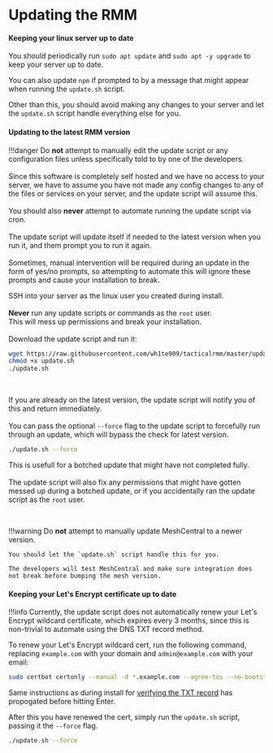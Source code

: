# Updating the RMM

#### Keeping your linux server up to date

You should periodically run `sudo apt update` and `sudo apt -y upgrade` to keep your server up to date.

You can also update `npm` if prompted to by a message that might appear when running the `update.sh` script.

Other than this, you should avoid making any changes to your server and let the `update.sh` script handle everything else for you.
#### Updating to the latest RMM version

!!!danger
    Do __not__ attempt to manually edit the update script or any configuration files unless specifically told to by one of the developers.<br/><br/>
    Since this software is completely self hosted and we have no access to your server, we have to assume you have not made any config changes to any of the files or services on your server, and the update script will assume this.<br/><br/>
    You should also **never** attempt to automate running the update script via cron.<br/><br/>
    The update script will update itself if needed to the latest version when you run it, and them prompt you to run it again.<br/><br/>
    Sometimes, manual intervention will be required during an update in the form of yes/no prompts, so attempting to automate this will ignore these prompts and cause your installation to break.

SSH into your server as the linux user you created during install.<br/><br/>
__Never__ run any update scripts or commands as the `root` user.<br/>This will mess up permissions and break your installation.<br/><br/>
Download the update script and run it:<br/>
```bash
wget https://raw.githubusercontent.com/wh1te909/tacticalrmm/master/update.sh
chmod +x update.sh
./update.sh
```

<br/>

If you are already on the latest version, the update script will notify you of this and return immediately.<br/><br/>
You can pass the optional `--force` flag to the update script to forcefully run through an update, which will bypass the check for latest version.<br/>
```bash
./update.sh --force
```
This is usefull for a botched update that might have not completed fully.<br/><br/>
The update script will also fix any permissions that might have gotten messed up during a botched update, or if you accidentally ran the update script as the `root` user.

<br/>


!!!warning
    Do __not__ attempt to manually update MeshCentral to a newer version.
    
    You should let the `update.sh` script handle this for you. 
    
    The developers will test MeshCentral and make sure integration does not break before bumping the mesh version.

#### Keeping your Let's Encrypt certificate up to date

!!!info
    Currently, the update script does not automatically renew your Let's Encrypt wildcard certificate, which expires every 3 months, since this is non-trivial to automate using the DNS TXT record method.

To renew your Let's Encrypt wildcard cert, run the following command, replacing `example.com` with your domain and `admin@example.com` with your email:

```bash
sudo certbot certonly --manual -d *.example.com --agree-tos --no-bootstrap --manual-public-ip-logging-ok --preferred-challenges dns -m admin@example.com --no-eff-email
```

Same instructions as during install for [verifying the TXT record](install_server.md#deploy-the-txt-record-in-your-dns-manager) has propogated before hitting Enter.

After this you have renewed the cert, simply run the `update.sh` script, passing it the `--force` flag.

```bash
./update.sh --force
```
